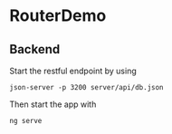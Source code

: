 # RouterDemo

## Backend

Start the restful endpoint by using

```
json-server -p 3200 server/api/db.json
```

Then start the app with

```
ng serve
```
